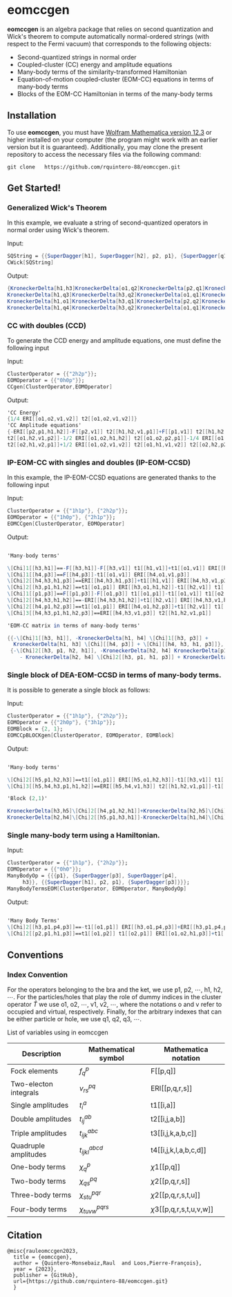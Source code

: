 
# eomccgen

**eomccgen** is an algebra package that relies on second quantization and Wick's theorem to compute automatically normal-ordered strings (with respect to the Fermi vacuum) that corresponds to the following objects:

- Second-quantized strings in normal order 
- Coupled-cluster (CC) energy and amplitude equations
- Many-body terms of the similarity-transformed Hamiltonian
- Equation-of-motion coupled-cluster (EOM-CC) equations in terms of many-body terms
- Blocks of the EOM-CC Hamiltonian in terms of the many-body terms
 
## Installation

To use **eomccgen**, you must have [Wolfram Mathematica version 12.3](https://writings.stephenwolfram.com/2021/05/launching-version-12-3-of-wolfram-language-mathematica/) or higher installed on your computer (the program might work with an earlier version but it is guaranteed). Additionally, you may clone the present repository to access the necessary files via the following command:

```
git clone   https://github.com/rquintero-88/eomccgen.git
```

## Get Started!

### Generalized Wick's Theorem

In this example, we evaluate a string of second-quantized operators in normal order using Wick's theorem. 

Input:

```mathematica
SQString = {{SuperDagger[h1], SuperDagger[h2], p2, p1}, {SuperDagger[q1], SuperDagger[q2], q4, q3}, {{SuperDagger[v1], o1}}, {SuperDagger[p3], h3}};
CWick[SQString]
```

Output:

```mathematica
{KroneckerDelta[h1,h3]KroneckerDelta[o1,q2]KroneckerDelta[p2,q1]KroneckerDelta[p3,q3]KroneckerDelta[q4,v1],-KroneckerDelta[h1,h3]KroneckerDelta[o1,q2]KroneckerDelta[p2,q1]KroneckerDelta[p3,q4]KroneckerDelta[q3,v1],-KroneckerDelta[h1,h3]KroneckerDelta[o1,q1]KroneckerDelta[p2,q2]KroneckerDelta[p3,q3]KroneckerDelta[q4,v1],KroneckerDelta[h1,h3]KroneckerDelta[o1,q1]KroneckerDelta[p2,q2]KroneckerDelta[p3,q4]KroneckerDelta[q3,v1],-KroneckerDelta[h1,q3]KroneckerDelta[h3,q1]KroneckerDelta[o1,q2]KroneckerDelta[p2,p3]KroneckerDelta[q4,v1],
KroneckerDelta[h1,q3]KroneckerDelta[h3,q2]KroneckerDelta[o1,q1]KroneckerDelta[p2,p3]KroneckerDelta[q4,v1],KroneckerDelta[h1,q4]KroneckerDelta[h3,q1]KroneckerDelta[o1,q2]KroneckerDelta[p2,p3]KroneckerDelta[q3,v1],-KroneckerDelta[h1,q4]KroneckerDelta[h3,q2]KroneckerDelta[o1,q1]KroneckerDelta[p2,p3]KroneckerDelta[q3,v1],-KroneckerDelta[h1,o1]KroneckerDelta[h3,q2]KroneckerDelta[p2,q1]KroneckerDelta[p3,q3]KroneckerDelta[q4,v1],KroneckerDelta[h1,o1]KroneckerDelta[h3,q2]KroneckerDelta[p2,q1]KroneckerDelta[p3,q4]KroneckerDelta[q3,v1],
KroneckerDelta[h1,o1]KroneckerDelta[h3,q1]KroneckerDelta[p2,q2]KroneckerDelta[p3,q3]KroneckerDelta[q4,v1],-KroneckerDelta[h1,o1]KroneckerDelta[h3,q1]KroneckerDelta[p2,q2]KroneckerDelta[p3,q4]KroneckerDelta[q3,v1],KroneckerDelta[h1,q3]KroneckerDelta[h3,q1]KroneckerDelta[o1,q2]KroneckerDelta[p2,v1]KroneckerDelta[p3,q4],-KroneckerDelta[h1,q3]KroneckerDelta[h3,q2]KroneckerDelta[o1,q1]KroneckerDelta[p2,v1]KroneckerDelta[p3,q4],-KroneckerDelta[h1,q4]KroneckerDelta[h3,q1]KroneckerDelta[o1,q2]KroneckerDelta[p2,v1]KroneckerDelta[p3,q3],
KroneckerDelta[h1,q4]KroneckerDelta[h3,q2]KroneckerDelta[o1,q1]KroneckerDelta[p2,v1]KroneckerDelta[p3,q3]}
```

### CC with doubles (CCD)

To generate the CCD energy and amplitude equations, one must define the following input

Input:

```mathematica
ClusterOperator = {{"2h2p"}};
EOMOperator = {{"0h0p"}};
CCgen[ClusterOperator,EOMOperator]
```

Output:

```mathematica
'CC Energy'
{1/4 ERI[[o1,o2,v1,v2]] t2[[o1,o2,v1,v2]]}
'CC Amplitude equations'
{-ERI[[p2,p1,h1,h2]]-F[[p2,v1]] t2[[h1,h2,v1,p1]]+F[[p1,v1]] t2[[h1,h2,v1,p2]]-1/2 ERI[[p2,p1,v1,v2]] t2[[h1,h2,v1,v2]]-F[[o1,h2]] t2[[o1,h1,p2,p1]]+ERI[[o1,p2,v1,h2]] t2[[o1,h1,v1,p1]]-ERI[[o1,p1,v1,h2]] t2[[o1,h1,v1,p2]]+F[[o1,h1]] t2[[o1,h2,p2,p1]]-ERI[[o1,p2,v1,h1]] t2[[o1,h2,v1,p1]]+ERI[[o1,p1,v1,h1]] 
t2[[o1,h2,v1,p2]]-1/2 ERI[[o1,o2,h1,h2]] t2[[o1,o2,p2,p1]]-1/4 ERI[[o1,o2,v1,v2]] t2[[h1,h2,v1,v2]] t2[[o1,o2,p2,p1]]-1/2 ERI[[o1,o2,v1,v2]] t2[[h1,h2,v2,p2]] t2[[o1,o2,v1,p1]]+1/2 ERI[[o1,o2,v1,v2]] t2[[h1,h2,v2,p1]] t2[[o1,o2,v1,p2]]-1/2 ERI[[o1,o2,v1,v2]] t2[[o1,h2,v1,v2]] t2[[o2,h1,p2,p1]]+ERI[[o1,o2,v1,v2]] t2[[o1,h2,v1,p2]] 
t2[[o2,h1,v2,p1]]+1/2 ERI[[o1,o2,v1,v2]] t2[[o1,h1,v1,v2]] t2[[o2,h2,p2,p1]]-ERI[[o1,o2,v1,v2]] t2[[o1,h1,v1,p2]] t2[[o2,h2,v2,p1]]}
```

### IP-EOM-CC with singles and doubles (IP-EOM-CCSD)


In this example, the IP-EOM-CCSD equations are generated thanks to the following input

Input:

```mathematica
ClusterOperator = {{"1h1p"}, {"2h2p"}};
EOMOperator = {{"1h0p"}, {"2h1p"}};
EOMCCgen[ClusterOperator, EOMOperator]
```
Output:

```mathematica

'Many-body terms'

\[Chi]1[[h3,h1]]==-F[[h3,h1]]-F[[h3,v1]] t1[[h1,v1]]+t1[[o1,v1]] ERI[[h3,o1,v1,h1]]+t1[[h1,v2]] t1[[o1,v1]] ERI[[h3,o1,v1,v2]]+1/2 ERI[[h3,o1,v1,v2]] t2[[o1,h1,v1,v2]]
\[Chi]1[[h4,p3]]==F[[h4,p3]]-t1[[o1,v1]] ERI[[h4,o1,v1,p3]]
\[Chi]2[[h4,h3,h1,p3]]==ERI[[h4,h3,h1,p3]]+t1[[h1,v1]] ERI[[h4,h3,v1,p3]]
\[Chi]2[[h3,p1,h1,h2]]==t1[[o1,p1]] ERI[[h3,o1,h1,h2]]-t1[[h2,v1]] t1[[o1,p1]] ERI[[h3,o1,v1,h1]]+t1[[h1,v1]] t1[[o1,p1]] ERI[[h3,o1,v1,h2]]+t1[[h1,v1]] t1[[h2,v2]] t1[[o1,p1]] ERI[[h3,o1,v1,v2]]-ERI[[h3,p1,h1,h2]]+t1[[h2,v1]] ERI[[h3,p1,v1,h1]]-t1[[h1,v1]] ERI[[h3,p1,v1,h2]]-t1[[h1,v1]] t1[[h2,v2]] ERI[[h3,p1,v1,v2]]-F[[h3,v1]] t2[[h1,h2,v1,p1]]+1/2 t1[[o1,p1]] ERI[[h3,o1,v1,v2]] t2[[h1,h2,v1,v2]]-1/2 ERI[[h3,p1,v1,v2]] t2[[h1,h2,v1,v2]]+t1[[o1,v1]] ERI[[h3,o1,v1,v2]] t2[[h1,h2,v2,p1]]-ERI[[h3,o1,v1,h2]] t2[[o1,h1,v1,p1]]+t1[[h2,v1]] ERI[[h3,o1,v1,v2]] t2[[o1,h1,v2,p1]]+ERI[[h3,o1,v1,h1]] t2[[o1,h2,v1,p1]]-t1[[h1,v1]] ERI[[h3,o1,v1,v2]] t2[[o1,h2,v2,p1]]
\[Chi]1[[p1,p3]]==F[[p1,p3]]-F[[o1,p3]] t1[[o1,p1]]-t1[[o1,v1]] t1[[o2,p1]] ERI[[o1,o2,v1,p3]]+t1[[o1,v1]] ERI[[o1,p1,v1,p3]]-1/2 ERI[[o1,o2,v1,p3]] t2[[o1,o2,v1,p1]]
\[Chi]2[[h4,h3,h1,h2]]==-ERI[[h4,h3,h1,h2]]+t1[[h2,v1]] ERI[[h4,h3,v1,h1]]-t1[[h1,v1]] ERI[[h4,h3,v1,h2]]-t1[[h1,v1]] t1[[h2,v2]] ERI[[h4,h3,v1,v2]]-1/2 ERI[[h4,h3,v1,v2]] t2[[h1,h2,v1,v2]]
\[Chi]2[[h4,p1,h2,p3]]==t1[[o1,p1]] ERI[[h4,o1,h2,p3]]+t1[[h2,v1]] t1[[o1,p1]] ERI[[h4,o1,v1,p3]]-ERI[[h4,p1,h2,p3]]-t1[[h2,v1]] ERI[[h4,p1,v1,p3]]-ERI[[h4,o1,v1,p3]] t2[[o1,h2,v1,p1]]
\[Chi]3[[h4,h3,p1,h1,h2,p3]]==ERI[[h4,h3,v1,p3]] t2[[h1,h2,v1,p1]]

'EOM-CC matrix in terms of many-body terms'

{{-\[Chi]1[[h3, h1]], -KroneckerDelta[h1, h4] \[Chi]1[[h3, p3]] + 
  KroneckerDelta[h1, h3] \[Chi][[h4, p3]] + \[Chi][[h4, h3, h1, p3]]},
 {-\[Chi]2[[h3, p1, h2, h1]], -KroneckerDelta[h2, h4] KroneckerDelta[p1, p3] \[Chi]1[[h3, h1]] + KroneckerDelta[h1, h4] KroneckerDelta[p1, p3] \[Chi]1[[h3, h2]] + KroneckerDelta[h2, h3] KroneckerDelta[p1, p3] \[Chi]2[[h4, h1]] - KroneckerDelta[h1, h3] KroneckerDelta[p1, p3] \[Chi]1[[h4, h2]] - KroneckerDelta[h1, h4] KroneckerDelta[h2, h3] \[Chi]1[[p1,  p3]] + KroneckerDelta[h1, h3] KroneckerDelta[h2, h4] \[Chi]1[[p1, p3]]
    - KroneckerDelta[h2, h4] \[Chi]2[[h3, p1, h1, p3]] + KroneckerDelta[h1, h4] \[Chi]2[[h3, p1, h2, p3]] + KroneckerDelta[p1, p3] \[Chi]2[[h4, h3, h2, h1]] +  KroneckerDelta[h2, h3] \[Chi]2[[h4, p1, h1, p3]] - KroneckerDelta[h1, h3] \[Chi]2[[h4, p1, h2, p3]] + \[Chi]3[[h4, h3,  p1, h2, h1, p3]]} }
```


### Single block of DEA-EOM-CCSD in terms of many-body terms.

It is possible to generate a single block as follows:

Input:

```mathematica
ClusterOperator = {{"1h1p"}, {"2h2p"}};
EOMOperator = {{"2h0p"}, {"3h1p"}};
EOMBlock = {2, 1};
EOMCCpBLOCKgen[ClusterOperator, EOMOperator, EOMBlock]
```

Output:

```mathematica

'Many-body terms'

\[Chi]2[[h5,p1,h2,h3]]==t1[[o1,p1]] ERI[[h5,o1,h2,h3]]-t1[[h3,v1]] t1[[o1,p1]] ERI[[h5,o1,v1,h2]]+t1[[h2,v1]] t1[[o1,p1]] ERI[[h5,o1,v1,h3]]+t1[[h2,v1]] t1[[h3,v2]] t1[[o1,p1]] ERI[[h5,o1,v1,v2]]-ERI[[h5,p1,h2,h3]]+t1[[h3,v1]] ERI[[h5,p1,v1,h2]]-t1[[h2,v1]] ERI[[h5,p1,v1,h3]]-t1[[h2,v1]] t1[[h3,v2]] ERI[[h5,p1,v1,v2]]-F[[h5,v1]] t2[[h2,h3,v1,p1]]+1/2 t1[[o1,p1]] ERI[[h5,o1,v1,v2]] t2[[h2,h3,v1,v2]]-1/2 ERI[[h5,p1,v1,v2]] t2[[h2,h3,v1,v2]]+t1[[o1,v1]] ERI[[h5,o1,v1,v2]] t2[[h2,h3,v2,p1]]-ERI[[h5,o1,v1,h3]] t2[[o1,h2,v1,p1]]+t1[[h3,v1]] ERI[[h5,o1,v1,v2]] t2[[o1,h2,v2,p1]]+ERI[[h5,o1,v1,h2]] t2[[o1,h3,v1,p1]]-t1[[h2,v1]] ERI[[h5,o1,v1,v2]] t2[[o1,h3,v2,p1]]
\[Chi]3[[h5,h4,h3,p1,h1,h2]]==ERI[[h5,h4,v1,h3]] t2[[h1,h2,v1,p1]]-t1[[h3,v1]] ERI[[h5,h4,v1,v2]] t2[[h1,h2,v2,p1]]-ERI[[h5,h4,v1,h2]] t2[[h1,h3,v1,p1]]+t1[[h2,v1]] ERI[[h5,h4,v1,v2]] t2[[h1,h3,v2,p1]]+ERI[[h5,h4,v1,h1]] t2[[h2,h3,v1,p1]]-t1[[h1,v1]] ERI[[h5,h4,v1,v2]] t2[[h2,h3,v2,p1]]

'Block (2,1)'

KroneckerDelta[h3,h5]\[Chi]2[[h4,p1,h2,h1]]+KroneckerDelta[h2,h5]\[Chi]2[[h4,p1,h3,h1]]+KroneckerDelta[h1,h5]\[Chi]2[[h4,p1,h3,h2]]-KroneckerDelta[h3,h4]\[Chi]2[[h5,p1,h2,h1]]-
KroneckerDelta[h2,h4]\[Chi]2[[h5,p1,h3,h1]]-KroneckerDelta[h1,h4]\[Chi]2[[h5,p1,h3,h2]]-\[Chi]3[[h5,h4,p1,h3,h2,h1]]

```

### Single many-body term using a Hamiltonian.

Input:

```mathematica
ClusterOperator = {{"1h1p"}, {"2h2p"}};
EOMOperator = {{"0h0"}};
ManyBodyOp = {{{p1}, {SuperDagger[p3], SuperDagger[p4], 
     h3}}, {{SuperDagger[h1], p2, p1}, {SuperDagger[p3]}}};
ManyBodyTermsEOM[ClusterOperator, EOMOperator, ManyBodyOp]
```

Output:

```Mathematica

'Many Body Terms'
\[Chi]2[[h3,p1,p4,p3]]==-t1[[o1,p1]] ERI[[h3,o1,p4,p3]]+ERI[[h3,p1,p4,p3]]
\[Chi]2[[p2,p1,h1,p3]]==t1[[o1,p2]] t1[[o2,p1]] ERI[[o1,o2,h1,p3]]+t1[[h1,v1]] t1[[o1,p2]] t1[[o2,p1]] ERI[[o1,o2,v1,p3]]-t1[[o1,p2]] ERI[[o1,p1,h1,p3]]-t1[[h1,v1]] t1[[o1,p2]] ERI[[o1,p1,v1,p3]]+t1[[o1,p1]] ERI[[o1,p2,h1,p3]]+t1[[h1,v1]] t1[[o1,p1]] ERI[[o1,p2,v1,p3]]+ERI[[p2,p1,h1,p3]]+t1[[h1,v1]] ERI[[p2,p1,v1,p3]]+F[[o1,p3]] t2[[o1,h1,p2,p1]]-ERI[[o1,p2,v1,p3]] t2[[o1,h1,v1,p1]]+ERI[[o1,p1,v1,p3]] t2[[o1,h1,v1,p2]]+1/2 ERI[[o1,o2,h1,p3]] t2[[o1,o2,p2,p1]]+1/2 t1[[h1,v1]] ERI[[o1,o2,v1,p3]] t2[[o1,o2,p2,p1]]+t1[[o1,v1]] ERI[[o1,o2,v1,p3]] t2[[o2,h1,p2,p1]]-t1[[o1,p2]] ERI[[o1,o2,v1,p3]] t2[[o2,h1,v1,p1]]+t1[[o1,p1]] ERI[[o1,o2,v1,p3]] t2[[o2,h1,v1,p2]]
```

## Conventions


### Index Convention

For the operators belonging to the bra and the ket, we use p1, p2, $\cdots$, h1, h2, $\cdots$. 
For the particles/holes that play the role of dummy indices in the cluster operator $\hat{T}$ we use o1, o2, $\cdots$, v1, v2, $\cdots$, where the notations o and v refer to occupied and virtual, respectively.
Finally, for the arbitrary indexes that can be either particle or hole, we use q1, q2, q3, $\cdots$.



List of variables using in eomccgen


| Description            | Mathematical symbol | Mathematica notation       |
|------------------------|---------------------|----------------------------|
| Fock elements          | $f_{q}^{p}$         | F[[p,q]]                   |
| Two-electon integrals  | $v_{rs}^{pq}$       | ERI[[p,q,r,s]]             |
| Single amplitudes      | $t_{i}^{a}$         | t1[[i,a]]                  |
| Double amplitudes      | $t_{ij}^{ab}$       | t2[[i,j,a,b]]              |
| Triple amplitudes      | $t_{ijk}^{abc}$     | t3[[i,j,k,a,b,c]]          |
| Quadruple amplitudes   | $t_{ijkl}^{abcd}$   | t4[[i,j,k,l,a,b,c,d]]      |
| One-body terms         | $\chi_{q}^{p}$      | $\chi$1[[p,q]]             |
| Two-body terms         | $\chi_{qs}^{pq}$    | $\chi$2[[p,q,r,s]]         |
| Three-body terms       | $\chi_{stu}^{pqr}$  | $\chi$2[[p,q,r,s,t,u]]     |
| Four-body terms        | $\chi_{tuvw}^{pqrs}$| $\chi$3[[p,q,r,s,t,u,v,w]] |


## Citation

```
@misc{rauleomccgen2023,
  title = {eomccgen},
  author = {Quintero-Monsebaiz,Raul  and Loos,Pierre-François},
  year = {2023},
  publisher = {GitHub},
  url={https://github.com/rquintero-88/eomccgen.git}
  }
```


